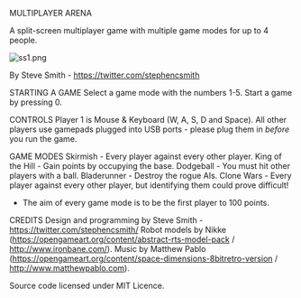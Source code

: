 MULTIPLAYER ARENA

A split-screen multiplayer game with multiple game modes for up to 4 people.

![ss1.png](https://i.imgur.com/ntPP0nh.png)

By Steve Smith - https://twitter.com/stephencsmith


STARTING A GAME
Select a game mode with the numbers 1-5.  Start a game by pressing 0.


CONTROLS
Player 1 is Mouse & Keyboard (W, A, S, D and Space).
All other players use gamepads plugged into USB ports - please plug them in *before* you run the game.


GAME MODES
Skirmish - Every player against every other player.
King of the Hill - Gain points by occupying the base.
Dodgeball - You must hit other players with a ball.
Bladerunner - Destroy the rogue AIs.
Clone Wars - Every player against every other player, but identifying them could prove difficult!

* The aim of every game mode is to be the first player to 100 points.


CREDITS
Design and programming by Steve Smith - https://twitter.com/stephencsmith/ 
Robot models by Nikke (https://opengameart.org/content/abstract-rts-model-pack / http://www.ironbane.com/).
Music by Matthew Pablo (https://opengameart.org/content/space-dimensions-8bitretro-version / http://www.matthewpablo.com).

Source code licensed under MIT Licence.